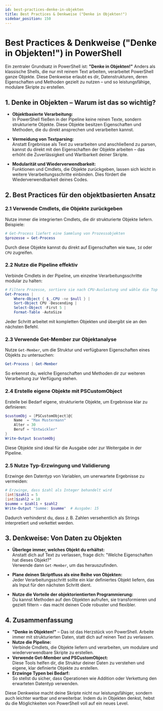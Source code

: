 ```yaml
---
id: best-practices-denke-in-objekten
title: Best Practices & Denkweise ("Denke in Objekten!")
sidebar_position: 150
---
```


# Best Practices & Denkweise ("Denke in Objekten!") in PowerShell

Ein zentraler Grundsatz in PowerShell ist: **"Denke in Objekten!"** Anders als klassische Shells, die nur mit reinem Text arbeiten, verarbeitet PowerShell ganze Objekte. Diese Denkweise erlaubt es dir, Datenstrukturen, deren Eigenschaften und Methoden gezielt zu nutzen – und so leistungsfähige, modulare Skripte zu erstellen.


## 1. Denke in Objekten – Warum ist das so wichtig?

- **Objektbasierte Verarbeitung:**  
  In PowerShell fließen in der Pipeline keine reinen Texte, sondern strukturierte Objekte. Diese Objekte besitzen Eigenschaften und Methoden, die du direkt ansprechen und verarbeiten kannst.

- **Vermeidung von Textparsing:**  
  Anstatt Ergebnisse als Text zu verarbeiten und anschließend zu parsen, kannst du direkt mit den Eigenschaften der Objekte arbeiten – das erhöht die Zuverlässigkeit und Wartbarkeit deiner Skripte.

- **Modularität und Wiederverwendbarkeit:**  
  Funktionen und Cmdlets, die Objekte zurückgeben, lassen sich leicht in weitere Verarbeitungsschritte einbinden. Dies fördert die Wiederverwendbarkeit deines Codes.

## 2. Best Practices für den objektbasierten Ansatz

### 2.1 Verwende Cmdlets, die Objekte zurückgeben

Nutze immer die integrierten Cmdlets, die dir strukturierte Objekte liefern. Beispiele:

```powershell
# Get-Process liefert eine Sammlung von Prozessobjekten
$prozesse = Get-Process
```

Durch diese Objekte kannst du direkt auf Eigenschaften wie `Name`, `Id` oder `CPU` zugreifen.

### 2.2 Nutze die Pipeline effektiv

Verbinde Cmdlets in der Pipeline, um einzelne Verarbeitungsschritte modular zu halten:

```powershell
# Filtere Prozesse, sortiere sie nach CPU-Auslastung und wähle die Top 5 aus
Get-Process |
    Where-Object { $_.CPU -ne $null } |
    Sort-Object CPU -Descending |
    Select-Object -First 5 |
    Format-Table -AutoSize
```

Jeder Schritt arbeitet mit kompletten Objekten und übergibt sie an den nächsten Befehl.

### 2.3 Verwende Get-Member zur Objektanalyse

Nutze `Get-Member`, um die Struktur und verfügbaren Eigenschaften eines Objekts zu untersuchen:

```powershell
Get-Process | Get-Member
```

So erkennst du, welche Eigenschaften und Methoden dir zur weiteren Verarbeitung zur Verfügung stehen.

### 2.4 Erstelle eigene Objekte mit PSCustomObject

Erstelle bei Bedarf eigene, strukturierte Objekte, um Ergebnisse klar zu definieren:

```powershell
$customObj = [PSCustomObject]@{
    Name  = "Max Mustermann"
    Alter = 30
    Beruf = "Entwickler"
}
Write-Output $customObj
```

Diese Objekte sind ideal für die Ausgabe oder zur Weitergabe in der Pipeline.

### 2.5 Nutze Typ-Erzwingung und Validierung

Erzwinge den Datentyp von Variablen, um unerwartete Ergebnisse zu vermeiden:

```powershell
# Erzwinge, dass $zahl als Integer behandelt wird
[int]$zahl1 = 5
[int]$zahl2 = 10
$summe = $zahl1 + $zahl2
Write-Output "Summe: $summe"  # Ausgabe: 15
```

Dadurch verhinderst du, dass z. B. Zahlen versehentlich als Strings interpretiert und verkettet werden.

## 3. Denkweise: Von Daten zu Objekten

- **Überlege immer, welches Objekt du erhältst:**  
  Anstatt dich auf Text zu verlassen, frage dich: "Welche Eigenschaften hat dieses Objekt?"  
  Verwende dann `Get-Member`, um das herauszufinden.

- **Plane deinen Skriptfluss als eine Reihe von Objekten:**  
  Jeder Verarbeitungsschritt sollte ein klar definiertes Objekt liefern, das als Input für den nächsten Schritt dient.

- **Nutze die Vorteile der objektorientierten Programmierung:**  
  Du kannst Methoden auf den Objekten aufrufen, sie transformieren und gezielt filtern – das macht deinen Code robuster und flexibler.

## 4. Zusammenfassung

- **"Denke in Objekten!"** – Das ist das Herzstück von PowerShell. Arbeite immer mit strukturierten Daten, statt dich auf reinen Text zu verlassen.
- **Nutze die Pipeline:**  
  Verbinde Cmdlets, die Objekte liefern und verarbeiten, um modulare und wiederverwendbare Skripte zu erstellen.
- **Verwende Get-Member und PSCustomObject:**  
  Diese Tools helfen dir, die Struktur deiner Daten zu verstehen und eigene, klar definierte Objekte zu erstellen.
- **Erzwinge Typen bei Bedarf:**  
  So stellst du sicher, dass Operationen wie Addition oder Verkettung den erwarteten Datentyp verwenden.

Diese Denkweise macht deine Skripte nicht nur leistungsfähiger, sondern auch leichter wartbar und erweiterbar. Indem du in Objekten denkst, hebst du die Möglichkeiten von PowerShell voll auf ein neues Level.
